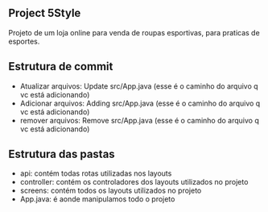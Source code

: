 ## Project 5Style

  Projeto de um loja online para venda de roupas esportivas, para praticas de esportes.

## Estrutura de commit


 - Atualizar arquivos: Update src/App.java (esse é o caminho do arquivo q vc está adicionando)
 - Adicionar arquivos: Adding src/App.java (esse é o caminho do arquivo q vc está adicionando)
 - remover arquivos: Remove src/App.java (esse é o caminho do arquivo q vc está adicionando)

## Estrutura das pastas

  - api: contém todas rotas utilizadas nos layouts
  - controller: contém os controladores dos layouts utilizados no projeto
  - screens: contém todos os layouts utilizados no projeto 
  - App.java: é aonde manipulamos todo o projeto
